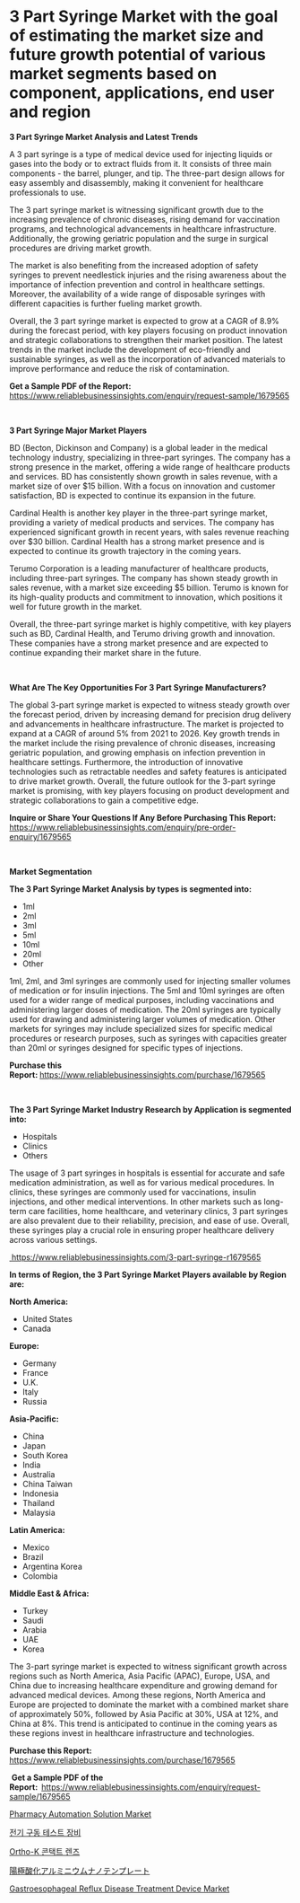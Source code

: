 <p><h1>3 Part Syringe Market with the goal of estimating the market size and future growth potential of various market segments based on component, applications, end user and region</h1></p><p><strong>3 Part Syringe Market Analysis and Latest Trends</strong></p>
<p><p>A 3 part syringe is a type of medical device used for injecting liquids or gases into the body or to extract fluids from it. It consists of three main components - the barrel, plunger, and tip. The three-part design allows for easy assembly and disassembly, making it convenient for healthcare professionals to use.</p><p>The 3 part syringe market is witnessing significant growth due to the increasing prevalence of chronic diseases, rising demand for vaccination programs, and technological advancements in healthcare infrastructure. Additionally, the growing geriatric population and the surge in surgical procedures are driving market growth.</p><p>The market is also benefiting from the increased adoption of safety syringes to prevent needlestick injuries and the rising awareness about the importance of infection prevention and control in healthcare settings. Moreover, the availability of a wide range of disposable syringes with different capacities is further fueling market growth.</p><p>Overall, the 3 part syringe market is expected to grow at a CAGR of 8.9% during the forecast period, with key players focusing on product innovation and strategic collaborations to strengthen their market position. The latest trends in the market include the development of eco-friendly and sustainable syringes, as well as the incorporation of advanced materials to improve performance and reduce the risk of contamination.</p></p>
<p><strong>Get a Sample PDF of the Report:&nbsp;</strong> <a href="https://www.reliablebusinessinsights.com/enquiry/request-sample/1679565">https://www.reliablebusinessinsights.com/enquiry/request-sample/1679565</a></p>
<p>&nbsp;</p>
<p><strong>3 Part Syringe Major Market Players</strong></p>
<p><p>BD (Becton, Dickinson and Company) is a global leader in the medical technology industry, specializing in three-part syringes. The company has a strong presence in the market, offering a wide range of healthcare products and services. BD has consistently shown growth in sales revenue, with a market size of over $15 billion. With a focus on innovation and customer satisfaction, BD is expected to continue its expansion in the future.</p><p>Cardinal Health is another key player in the three-part syringe market, providing a variety of medical products and services. The company has experienced significant growth in recent years, with sales revenue reaching over $30 billion. Cardinal Health has a strong market presence and is expected to continue its growth trajectory in the coming years.</p><p>Terumo Corporation is a leading manufacturer of healthcare products, including three-part syringes. The company has shown steady growth in sales revenue, with a market size exceeding $5 billion. Terumo is known for its high-quality products and commitment to innovation, which positions it well for future growth in the market.</p><p>Overall, the three-part syringe market is highly competitive, with key players such as BD, Cardinal Health, and Terumo driving growth and innovation. These companies have a strong market presence and are expected to continue expanding their market share in the future.</p></p>
<p>&nbsp;</p>
<p><strong>What Are The Key Opportunities For 3 Part Syringe Manufacturers?</strong></p>
<p><p>The global 3-part syringe market is expected to witness steady growth over the forecast period, driven by increasing demand for precision drug delivery and advancements in healthcare infrastructure. The market is projected to expand at a CAGR of around 5% from 2021 to 2026. Key growth trends in the market include the rising prevalence of chronic diseases, increasing geriatric population, and growing emphasis on infection prevention in healthcare settings. Furthermore, the introduction of innovative technologies such as retractable needles and safety features is anticipated to drive market growth. Overall, the future outlook for the 3-part syringe market is promising, with key players focusing on product development and strategic collaborations to gain a competitive edge.</p></p>
<p><strong>Inquire or Share Your Questions If Any Before Purchasing This Report:</strong> <a href="https://www.reliablebusinessinsights.com/enquiry/pre-order-enquiry/1679565">https://www.reliablebusinessinsights.com/enquiry/pre-order-enquiry/1679565</a></p>
<p>&nbsp;</p>
<p><strong>Market Segmentation</strong></p>
<p><strong>The 3 Part Syringe Market Analysis by types is segmented into:</strong></p>
<p><ul><li>1ml</li><li>2ml</li><li>3ml</li><li>5ml</li><li>10ml</li><li>20ml</li><li>Other</li></ul></p>
<p><p>1ml, 2ml, and 3ml syringes are commonly used for injecting smaller volumes of medication or for insulin injections. The 5ml and 10ml syringes are often used for a wider range of medical purposes, including vaccinations and administering larger doses of medication. The 20ml syringes are typically used for drawing and administering larger volumes of medication. Other markets for syringes may include specialized sizes for specific medical procedures or research purposes, such as syringes with capacities greater than 20ml or syringes designed for specific types of injections.</p></p>
<p><strong>Purchase this Report:&nbsp;</strong><a href="https://www.reliablebusinessinsights.com/purchase/1679565">https://www.reliablebusinessinsights.com/purchase/1679565</a></p>
<p>&nbsp;</p>
<p><strong>The 3 Part Syringe Market Industry Research by Application is segmented into:</strong></p>
<p><ul><li>Hospitals</li><li>Clinics</li><li>Others</li></ul></p>
<p><p>The usage of 3 part syringes in hospitals is essential for accurate and safe medication administration, as well as for various medical procedures. In clinics, these syringes are commonly used for vaccinations, insulin injections, and other medical interventions. In other markets such as long-term care facilities, home healthcare, and veterinary clinics, 3 part syringes are also prevalent due to their reliability, precision, and ease of use. Overall, these syringes play a crucial role in ensuring proper healthcare delivery across various settings.</p></p>
<p><a href="https://www.reliablebusinessinsights.com/3-part-syringe-r1679565">&nbsp;https://www.reliablebusinessinsights.com/3-part-syringe-r1679565</a></p>
<p><strong>In terms of Region, the 3 Part Syringe Market Players available by Region are:</strong></p>
<p>
    <p> <strong> North America: </strong>
        <ul>
            <li>United States</li>
            <li>Canada</li>
        </ul>
        </p> 
    <p> <strong> Europe: </strong>
        <ul>
            <li>Germany</li>
            <li>France</li>
            <li>U.K.</li>
            <li>Italy</li>
            <li>Russia</li>
        </ul>
        </p> 
    <p> <strong> Asia-Pacific: </strong>
        <ul>
            <li>China</li>
            <li>Japan</li>
            <li>South Korea</li>
            <li>India</li>
            <li>Australia</li>
            <li>China Taiwan</li>
            <li>Indonesia</li>
            <li>Thailand</li>
            <li>Malaysia</li>
        </ul>
        </p> 
    <p> <strong> Latin America: </strong>
        <ul>
            <li>Mexico</li>
            <li>Brazil</li>
            <li>Argentina Korea</li>
            <li>Colombia</li>
        </ul>
        </p> 
    <p> <strong> Middle East & Africa: </strong>
        <ul>
            <li>Turkey</li>
            <li>Saudi</li>
            <li>Arabia</li>
            <li>UAE</li>
            <li>Korea</li>
        </ul>
    </p>
    </p>
<p><p>The 3-part syringe market is expected to witness significant growth across regions such as North America, Asia Pacific (APAC), Europe, USA, and China due to increasing healthcare expenditure and growing demand for advanced medical devices. Among these regions, North America and Europe are projected to dominate the market with a combined market share of approximately 50%, followed by Asia Pacific at 30%, USA at 12%, and China at 8%. This trend is anticipated to continue in the coming years as these regions invest in healthcare infrastructure and technologies.</p></p>
<p><strong>Purchase this Report: </strong><a href="https://www.reliablebusinessinsights.com/purchase/1679565">https://www.reliablebusinessinsights.com/purchase/1679565</a></p>
<p>&nbsp;<strong>Get a Sample PDF of the Report:&nbsp;&nbsp;</strong><a href="https://www.reliablebusinessinsights.com/enquiry/request-sample/1679565">https://www.reliablebusinessinsights.com/enquiry/request-sample/1679565</a></p>
<p><strong></strong></p>
<p><p><a href="https://github.com/SheilaBruen2023/Market-Research-Report-List-1/blob/main/pharmacy-automation-solution-market.md">Pharmacy Automation Solution Market</a></p><p><a href="https://github.com/CliftonFisher9067/Market-Research-Report-List-2/blob/main/8686658102775.md">전기 구동 테스트 장비</a></p><p><a href="https://github.com/vskv4779xr1/Market-Research-Report-List-2/blob/main/4178079102774.md">Ortho-K 콘택트 렌즈</a></p><p><a href="https://github.com/schmahlson/Market-Research-Report-List-2/blob/main/7384799108088.md">陽極酸化アルミニウムナノテンプレート</a></p><p><a href="https://github.com/arionmp/Market-Research-Report-List-3/blob/main/gastroesophageal-reflux-disease-treatment-device-market.md">Gastroesophageal Reflux Disease Treatment Device Market</a></p></p>